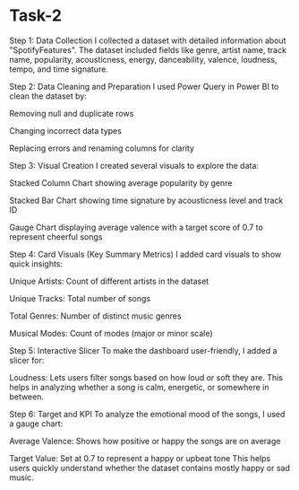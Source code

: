 # Task-2

Step 1: Data Collection
I collected a dataset with detailed information about "SpotifyFeatures". The dataset included fields like genre, artist name, track name, popularity, acousticness, energy, danceability, valence, loudness, tempo, and time signature.

Step 2: Data Cleaning and Preparation
I used Power Query in Power BI to clean the dataset by:

Removing null and duplicate rows

Changing incorrect data types

Replacing errors and renaming columns for clarity

Step 3: Visual Creation
I created several visuals to explore the data:

Stacked Column Chart showing average popularity by genre

Stacked Bar Chart showing time signature by acousticness level and track ID

Gauge Chart displaying average valence with a target score of 0.7 to represent cheerful songs

Step 4: Card Visuals (Key Summary Metrics)
I added card visuals to show quick insights:

Unique Artists: Count of different artists in the dataset

Unique Tracks: Total number of songs

Total Genres: Number of distinct music genres

Musical Modes: Count of modes (major or minor scale)

Step 5: Interactive Slicer
To make the dashboard user-friendly, I added a slicer for:

Loudness: Lets users filter songs based on how loud or soft they are. This helps in analyzing whether a song is calm, energetic, or somewhere in between.

Step 6: Target and KPI
To analyze the emotional mood of the songs, I used a gauge chart:

Average Valence: Shows how positive or happy the songs are on average

Target Value: Set at 0.7 to represent a happy or upbeat tone
This helps users quickly understand whether the dataset contains mostly happy or sad music.


 



